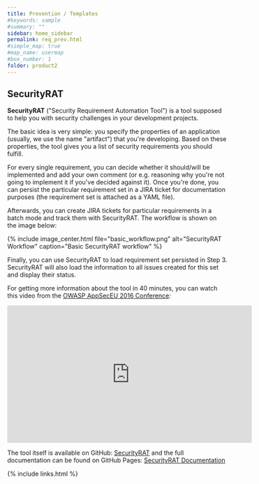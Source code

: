 ```yaml
---
title: Prevention / Templates
#keywords: sample
#summary: ""
sidebar: home_sidebar
permalink: req_prev.html
#simple_map: true
#map_name: usermap
#box_number: 1
folder: product2
---
```


## SecurityRAT

**SecurityRAT** ("Security Requirement Automation Tool") is a tool supposed to help you with security challenges in your development projects.

The basic idea is very simple: you specify the properties of an application (usually, we use the name "artifact") that you're developing. Based on these properties, the tool gives you a list of security requirements you should fulfill. 

For every single requirement, you can decide whether it should/will be implemented and add your own comment (or e.g. reasoning why you're not going to implement it if you've decided against it). Once you're done, you can persist the particular requirement set in a JIRA ticket for documentation purposes (the requirement set is attached as a YAML file). 

Afterwards, you can create JIRA tickets for particular requirements in a batch mode and track them with SecurityRAT. The workflow is shown on the image below:

{% include image_center.html file="basic_workflow.png" alt="SecurityRAT Workflow" caption="Basic SecurityRAT workflow" %}

Finally, you can use SecurityRAT to load requirement set persisted in Step 3. SecurityRAT will also load the information to all issues created for this set and display their status. 

For getting more information about the tool in 40 minutes, you can watch this video from the [OWASP AppSecEU 2016 Conference](https://appseceurope2016.sched.org/event/6XQ5/addressing-security-requirements-in-development-projects):

<center><iframe width="560" height="315" src="https://www.youtube.com/embed/6N__PgMSfYU" frameborder="0" allowfullscreen></iframe></center>


The tool itself is available on GitHub: [SecurityRAT](https://github.com/SecurityRAT/SecurityRAT) and the full documentation can be found on GitHub Pages: [SecurityRAT Documentation](https://securityrat.github.io/)

{% include links.html %}
